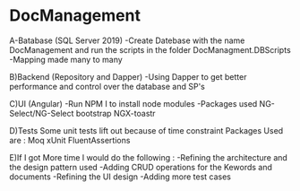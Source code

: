# DocManagement
 A-Batabase (SQL Server 2019)
-Create Datebase with the name DocManagement and run the scripts in the folder DocManagment.DBScripts
-Mapping made many to many

B)Backend (Repository and Dapper)
-Using Dapper to get better performance and control over the database and SP's

C)UI (Angular)
-Run NPM I to install node modules
-Packages used 
NG-Select/NG-Select
bootstrap
NGX-toastr

D)Tests
Some unit tests lift out because of time constraint
Packages Used are : 
Moq
xUnit
FluentAssertions

E)If I got More time I would do the following : 
-Refining the architecture and the design pattern used
-Adding CRUD operations for the Kewords and documents
-Refining the UI design
-Adding more test cases
